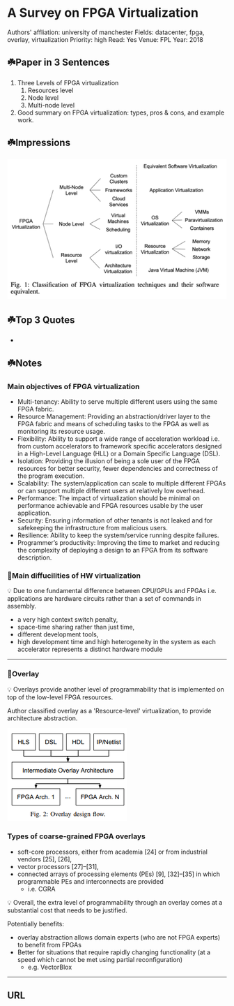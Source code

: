 # A Survey on FPGA Virtualization

Authors' affliation: university of manchester
Fields: datacenter, fpga, overlay, virtualization
Priority: high
Read: Yes
Venue: FPL
Year: 2018

## ☘️Paper in 3 Sentences

1. Three Levels of FPGA virtualization
    1. Resources level
    2. Node level
    3. Multi-node level
2. Good summary on FPGA virtualization: types, pros & cons, and example work.

## ☘️Impressions

![A%20Survey%20o%20d910e/Untitled.png](笔记本/文献笔记/论文笔记/A%20Survey%20o%20d910e/Untitled.png)

## ☘️Top 3 Quotes

- 

## ☘️Notes

### Main objectives of FPGA virtualization

- Multi-tenancy: Ability to serve multiple different users using the same FPGA fabric.
- Resource Management: Providing an abstraction/driver layer to the FPGA fabric and means of scheduling tasks to the FPGA as well as monitoring its resource usage.
- Flexibility: Ability to support a wide range of acceleration workload i.e. from custom accelerators to framework specific accelerators designed in a High-Level Language (HLL) or a Domain Specific Language (DSL).
- Isolation: Providing the illusion of being a sole user of the FPGA resources for better security, fewer dependencies and correctness of the program execution.
- Scalability: The system/application can scale to multiple different FPGAs or can support multiple different users at relatively low overhead.
- Performance: The impact of virtualization should be minimal on performance achievable and FPGA resources usable by the user application.
- Security: Ensuring information of other tenants is not leaked and for safekeeping the infrastructure from malicious users.
- Resilience: Ability to keep the system/service running despite failures.
- Programmer’s productivity: Improving the time to market and reducing the complexity of deploying a design to an FPGA from its software description.

### 🍁Main diffucilities of HW virtualization

<aside>
💡 Due to one fundamental difference between CPU/GPUs and FPGAs i.e. applications are hardware circuits rather than a set of commands in assembly.

</aside>

- a very high context switch penalty,
- space-time sharing rather than just time,
- different development tools,
- high development time and high heterogeneity in the system as each accelerator represents a distinct hardware module

---

### 🍁Overlay

<aside>
💡 Overlays provide another level of programmability that is implemented on top of the low-level FPGA resources.

</aside>

Author classified overlay as a 'Resource-level' virtualization, to provide architecture abstraction.

![A%20Survey%20o%20d910e/Untitled%201.png](笔记本/文献笔记/论文笔记/A%20Survey%20o%20d910e/Untitled%201.png)

### Types of coarse-grained FPGA overlays

- soft-core processors, either from academia [24] or from industrial vendors [25], [26],
- vector processors [27]–[31],
- connected arrays of processing elements (PEs) [9], [32]–[35] in which programmable PEs and interconnects are provided
    - i.e. CGRA

<aside>
💡 Overall, the extra level of programmability through an overlay comes at a substantial cost that needs to be justified.

</aside>

Potentially benefits:

- overlay abstraction allows domain experts (who are not FPGA experts) to benefit from FPGAs
- Better for situations that require rapidly changing functionality (at a speed which cannot be met using partial reconfiguration)
    - e.g. VectorBlox
    

---

## URL